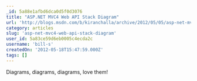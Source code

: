 ```yaml
---
_id: 5a88e1afbd6dca0d5f0d3076
title: "ASP.NET MVC4 Web API Stack Diagram"
url: 'http://blogs.msdn.com/b/kiranchalla/archive/2012/05/05/asp-net-mvc4-web-api-stack-diagram.aspx'
category: articles
slug: 'asp-net-mvc4-web-api-stack-diagram'
user_id: 5a83ce59d6eb0005c4ecda2c
username: 'bill-s'
createdOn: '2012-05-18T15:47:59.000Z'
tags: []
---
```


Diagrams, diagrams, diagrams, love them!
